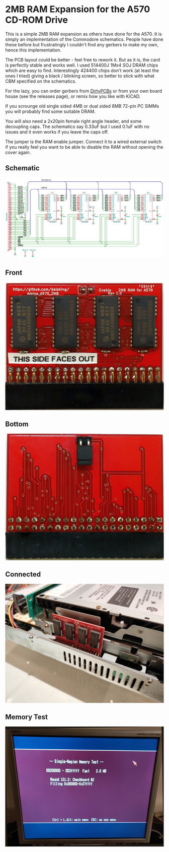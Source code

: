 # 2MB RAM Expansion for the A570 CD-ROM Drive

This is a simple 2MB RAM expansion as others have done for the A570.  It is
simply an implementation of the Commodore schematics.  People have done these
before but frustratingly I couldn't find any gerbers to make my own, hence this
implementation.

The PCB layout could be better - feel free to rework it.  But as it is, the
card is perfectly stable and works well.  I used 514400J 1Mx4 SOJ DRAM chips
which are easy to find.  Interestingly 424400 chips don't work (at least the
ones I tried) giving a black / blinking screen, so better to stick with what
CBM specified on the schematics.

For the lazy, you can order gerbers from
[DirtyPCBs](http://dirtypcbs.com/store/designer/details/dalek/6305/2mb-ram-expansion-for-the-amiga-a570-cd-rom-drive)
or from your own board house (see the releases page), or remix how you like
with KiCAD.

If you scrounge old single sided 4MB or dual sided 8MB 72-pin PC SIMMs you will
probably find some suitable DRAM.

You will also need a 2x20pin female right angle header, and some decoupling
caps.  The schematics say 0.33uF but I used 0.1uF with no issues and it even
works if you leave the caps off.

The jumper is the RAM enable jumper.  Connect it to a wired external switch if
you really feel you want to be able to disable the RAM without opening the
cover again.

## Schematic
![schematic](/photos/schematic.png)

## Front
![top](/photos/front.jpg)

## Bottom
![bottom](/photos/back.jpg)

## Connected
![connected](/photos/connected.jpg)

## Memory Test
![systest](/photos/systest.jpg)
